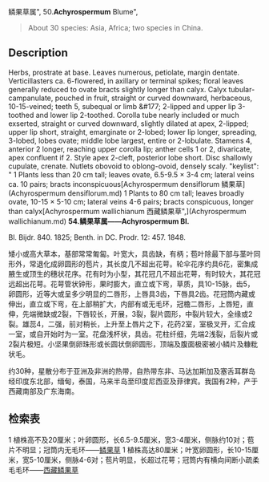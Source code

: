 鳞果草属",
50.**Achyrospermum** Blume",

> About 30 species: Asia, Africa; two species in China.

## Description
Herbs, prostrate at base. Leaves numerous, petiolate, margin dentate. Verticillasters ca. 6-flowered, in axillary or terminal spikes; floral leaves generally reduced to ovate bracts slightly longer than calyx. Calyx tubular-campanulate, pouched in fruit, straight or curved downward, herbaceous, 10-15-veined; teeth 5, subequal or limb &amp;#177; 2-lipped and upper lip 3-toothed and lower lip 2-toothed. Corolla tube nearly included or much exserted, straight or curved downward, slightly dilated at apex, 2-lipped; upper lip short, straight, emarginate or 2-lobed; lower lip longer, spreading, 3-lobed, lobes ovate; middle lobe largest, entire or 2-lobulate. Stamens 4, anterior 2 longer, reaching upper corolla lip; anther cells 1 or 2, divaricate, apex confluent if 2. Style apex 2-cleft, posterior lobe short. Disc shallowly cupulate, crenate. Nutlets obovoid to oblong-ovoid, densely scaly.
  "keylist": "
1 Plants less than 20 cm tall; leaves ovate, 6.5-9.5 &#215; 3-4 cm; lateral veins ca. 10 pairs; bracts inconspicuous[Achyrospermum densiflorum 鳞果草](Achyrospermum densiflorum.md)
1 Plants to 80 cm tall; leaves broadly ovate, 10-15 &#215; 5-10 cm; lateral veins 4-6 pairs; bracts conspicuous, longer than calyx[Achyrospermum wallichianum 西藏鳞果草",](Achyrospermum wallichianum.md)
**54.鳞果草属——Achyrospermum Bl.**

Bl. Bijdr. 840. 1825; Benth. in DC. Prodr. 12: 457. 1848.

矮小或高大草本，基部常常匍匐。叶宽大，具齿缺，有柄；苞叶除最下部与茎叶同形外，常退化成卵圆形的苞片，其长度几不超出花萼。轮伞花序约具6花，密集成腋生或顶生的穗状花序。花有时为小型，其花冠几不超出花萼，有时较大，其花冠远超出花萼。花萼管状钟形，果时膨大，直立或下弯，草质，具10-15脉，齿5，卵圆形，近等大或呈多少明显的二唇形，上唇具3齿，下唇具2齿。花冠筒内藏或伸出，直立或下弯，在上部稍扩大，内部有或无毛环，冠檐二唇形，上唇短，直伸，先端微缺或2裂，下唇较长，开展，3裂，裂片圆形，中裂片较大，全缘或2裂。雄蕊4，二强，前对稍长，上升至上唇片之下，花药2室，室极叉开，汇合成一室，或自开始时为一室。花盘浅杯状，具齿。花柱纤细，先端2浅裂，后裂片或2裂片极短。小坚果倒卵珠形或长圆状倒卵圆形，顶端及腹面极密被小鳞片及糠粃状毛。

约30种，星散分布于亚洲及非洲的热带，自热带东非、马达加斯加及塞舌耳群岛经印度东北部，缅甸，泰国，马来半岛至印度尼西亚及菲律宾。我国有2种，产于西藏南部及广东海南。

## 检索表

1 植株高不及20厘米；叶卵圆形，长6.5-9.5厘米，宽3-4厘米，侧脉约10对；苞片不明显；冠筒内无毛环——[鳞果草](Achyrospermum%20densiflorum.md)
1 植株高达80厘米；叶宽卵圆形，长10-15厘米，宽5-10厘米，侧脉4-6对；苞片明显，长超过花萼；冠筒内有横向间断小疏柔毛毛环——[西藏鳞果草](Achyrospermum%20wallichianum.md)
